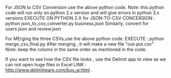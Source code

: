 For JSON to CSV Conversion use the above python code.
Note: this python code will run only on python 2.x version and will give errors in python 3.x versions
EXECUTE ON PYTHON 2.X for JSON-TO-CSV CONCERSION : python json_to_csv_converter.py business.json
Similarly, convert for users.json and review.json


For MErging the three CSVs,use the above python code.
EXECUTE : python merge_csv_final.py
After merging , it will make a new file "out-put.csv"
Note: keep the colums in the same order as mentioned in the code.

If you want to see how the CSV file looks , use the Delimit app to view as we can not open huge files in Excel
LINK : http://www.delimitware.com/buy_w.html .
